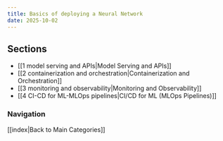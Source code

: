 ```yaml
---
title: Basics of deploying a Neural Network
date: 2025-10-02
---
```



## Sections
- [[1 model serving and APIs|Model Serving and APIs]]
- [[2 containerization and orchestration|Containerization and Orchestration]]
- [[3 monitoring and observability|Monitoring and Observability]]
- [[4 CI-CD for ML-MLOps pipelines|CI/CD for ML (MLOps Pipelines)]]

### Navigation
[[index|Back to Main Categories]]
